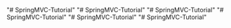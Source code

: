 "# SpringMVC-Tutorial" 
"# SpringMVC-Tutorial" 
"# SpringMVC-Tutorial" 
"# SpringMVC-Tutorial" 
"# SpringMVC-Tutorial" 
"# SpringMVC-Tutorial" 
